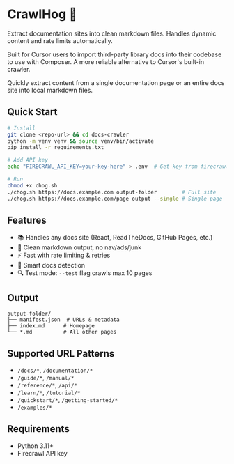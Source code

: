 # CrawlHog 🐗

Extract documentation sites into clean markdown files. Handles dynamic content and rate limits automatically.

Built for Cursor users to import third-party library docs into their codebase to use with Composer. A more reliable alternative to Cursor's built-in crawler.

Quickly extract content from a single documentation page or an entire docs site into local markdown files.

## Quick Start

```bash
# Install
git clone <repo-url> && cd docs-crawler
python -m venv venv && source venv/bin/activate
pip install -r requirements.txt

# Add API key
echo "FIRECRAWL_API_KEY=your-key-here" > .env  # Get key from firecrawl.dev

# Run
chmod +x chog.sh
./chog.sh https://docs.example.com output-folder        # Full site
./chog.sh https://docs.example.com/page output --single # Single page
```

## Features

- 📚 Handles any docs site (React, ReadTheDocs, GitHub Pages, etc.)
- 🧹 Clean markdown output, no nav/ads/junk
- ⚡️ Fast with rate limiting & retries
- 🎯 Smart docs detection
- 🔍 Test mode: `--test` flag crawls max 10 pages

## Output

```
output-folder/
├── manifest.json  # URLs & metadata
├── index.md      # Homepage
└── *.md          # All other pages
```

## Supported URL Patterns

- `/docs/*`, `/documentation/*`
- `/guide/*`, `/manual/*`
- `/reference/*`, `/api/*`
- `/learn/*`, `/tutorial/*`
- `/quickstart/*`, `/getting-started/*`
- `/examples/*`

## Requirements

- Python 3.11+
- Firecrawl API key 